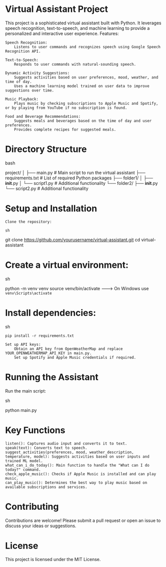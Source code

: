 # Virtual Assistant Project

This project is a sophisticated virtual assistant built with Python. It leverages speech recognition, text-to-speech, and machine learning to provide a personalized and interactive user experience.
Features:

    Speech Recognition:
        Listens to user commands and recognizes speech using Google Speech Recognition API.

    Text-to-Speech:
        Responds to user commands with natural-sounding speech.

    Dynamic Activity Suggestions:
        Suggests activities based on user preferences, mood, weather, and time of day.
        Uses a machine learning model trained on user data to improve suggestions over time.

    Music Playback:
        Plays music by checking subscriptions to Apple Music and Spotify, or by playing from YouTube if no subscription is found.

    Food and Beverage Recommendations:
        Suggests meals and beverages based on the time of day and user preferences.
        Provides complete recipes for suggested meals.

# Directory Structure

bash

project/
│
├── main.py                # Main script to run the virtual assistant
├── requirements.txt       # List of required Python packages
├── folder1/
│   ├── __init__.py
│   └── script1.py         # Additional functionality
└── folder2/
    ├── __init__.py
    └── script2.py         # Additional functionality

# Setup and Installation

    Clone the repository:

    sh

git clone https://github.com/yourusername/virtual-assistant.git
cd virtual-assistant

# Create a virtual environment:

sh

python -m venv venv
source venv/bin/activate  ---> On Windows use `venv\Scripts\activate`

# Install dependencies:

sh

    pip install -r requirements.txt

    Set up API keys:
        Obtain an API key from OpenWeatherMap and replace YOUR_OPENWEATHERMAP_API_KEY in main.py.
        Set up Spotify and Apple Music credentials if required.

# Running the Assistant

Run the main script:

sh

python main.py

# Key Functions

    listen(): Captures audio input and converts it to text.
    speak(text): Converts text to speech.
    suggest_activities(preferences, mood, weather_description, temperature, model): Suggests activities based on user inputs and trained ML model.
    what_can_i_do_today(): Main function to handle the "What can I do today?" command.
    check_apple_music(): Checks if Apple Music is installed and can play music.
    can_play_music(): Determines the best way to play music based on available subscriptions and services.

 # Contributing

Contributions are welcome! Please submit a pull request or open an issue to discuss your ideas or suggestions.

# License

This project is licensed under the MIT License.
